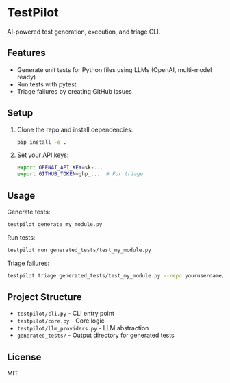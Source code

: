 # TestPilot

AI-powered test generation, execution, and triage CLI.

## Features
- Generate unit tests for Python files using LLMs (OpenAI, multi-model ready)
- Run tests with pytest
- Triage failures by creating GitHub issues

## Setup
1. Clone the repo and install dependencies:
   ```bash
   pip install -e .
   ```
2. Set your API keys:
   ```bash
   export OPENAI_API_KEY=sk-...
   export GITHUB_TOKEN=ghp_...  # For triage
   ```

## Usage
Generate tests:
```bash
testpilot generate my_module.py
```

Run tests:
```bash
testpilot run generated_tests/test_my_module.py
```

Triage failures:
```bash
testpilot triage generated_tests/test_my_module.py --repo yourusername/yourrepo
```

## Project Structure
- `testpilot/cli.py` - CLI entry point
- `testpilot/core.py` - Core logic
- `testpilot/llm_providers.py` - LLM abstraction
- `generated_tests/` - Output directory for generated tests

## License
MIT
